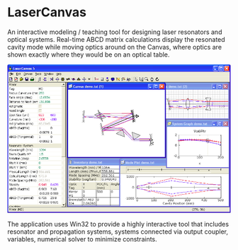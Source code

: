 # LaserCanvas

An interactive modeling / teaching tool for designing laser resonators and
optical systems. Real-time ABCD matrix calculations display the resonated cavity
mode while moving optics around on the Canvas, where optics are shown exactly
where they would be on an optical table.

![LaserCanvas sreenshot](LaserCanvas5.png)

The application uses Win32 to provide a highly interactive tool that includes
resonator and propagation systems, systems connected via output coupler,
variables, numerical solver to minimize constraints.
